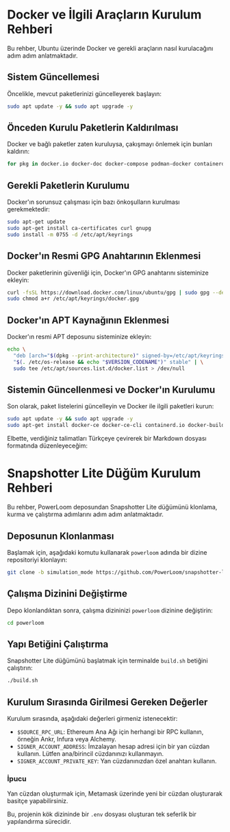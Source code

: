 
# Docker ve İlgili Araçların Kurulum Rehberi

Bu rehber, Ubuntu üzerinde Docker ve gerekli araçların nasıl kurulacağını adım adım anlatmaktadır.

## Sistem Güncellemesi

Öncelikle, mevcut paketlerinizi güncelleyerek başlayın:

```bash
sudo apt update -y && sudo apt upgrade -y
```

## Önceden Kurulu Paketlerin Kaldırılması

Docker ve bağlı paketler zaten kuruluysa, çakışmayı önlemek için bunları kaldırın:

```bash
for pkg in docker.io docker-doc docker-compose podman-docker containerd runc; do sudo apt-get remove $pkg; done
```

## Gerekli Paketlerin Kurulumu

Docker'ın sorunsuz çalışması için bazı önkoşulların kurulması gerekmektedir:

```bash
sudo apt-get update
sudo apt-get install ca-certificates curl gnupg
sudo install -m 0755 -d /etc/apt/keyrings
```

## Docker'ın Resmi GPG Anahtarının Eklenmesi

Docker paketlerinin güvenliği için, Docker'ın GPG anahtarını sisteminize ekleyin:

```bash
curl -fsSL https://download.docker.com/linux/ubuntu/gpg | sudo gpg --dearmor -o /etc/apt/keyrings/docker.gpg
sudo chmod a+r /etc/apt/keyrings/docker.gpg
```

## Docker'ın APT Kaynağının Eklenmesi

Docker'ın resmi APT deposunu sisteminize ekleyin:

```bash
echo \
  "deb [arch="$(dpkg --print-architecture)" signed-by=/etc/apt/keyrings/docker.gpg] https://download.docker.com/linux/ubuntu \
  "$(. /etc/os-release && echo "$VERSION_CODENAME")" stable" | \
  sudo tee /etc/apt/sources.list.d/docker.list > /dev/null
```

## Sistemin Güncellenmesi ve Docker'ın Kurulumu

Son olarak, paket listelerini güncelleyin ve Docker ile ilgili paketleri kurun:

```bash
sudo apt update -y && sudo apt upgrade -y
sudo apt-get install docker-ce docker-ce-cli containerd.io docker-buildx-plugin docker-compose-plugin
```

Elbette, verdiğiniz talimatları Türkçeye çevirerek bir Markdown dosyası formatında düzenleyeceğim:

# Snapshotter Lite Düğüm Kurulum Rehberi

Bu rehber, PowerLoom deposundan Snapshotter Lite düğümünü klonlama, kurma ve çalıştırma adımlarını adım adım anlatmaktadır.

## Deposunun Klonlanması

Başlamak için, aşağıdaki komutu kullanarak `powerloom` adında bir dizine repositoriyi klonlayın:

```bash
git clone -b simulation_mode https://github.com/PowerLoom/snapshotter-lite powerloom
```

## Çalışma Dizinini Değiştirme

Depo klonlandıktan sonra, çalışma dizininizi `powerloom` dizinine değiştirin:

```bash
cd powerloom
```

## Yapı Betiğini Çalıştırma

Snapshotter Lite düğümünü başlatmak için terminalde `build.sh` betiğini çalıştırın:

```bash
./build.sh
```

## Kurulum Sırasında Girilmesi Gereken Değerler

Kurulum sırasında, aşağıdaki değerleri girmeniz istenecektir:

- `$SOURCE_RPC_URL`: Ethereum Ana Ağı için herhangi bir RPC kullanın, örneğin Ankr, Infura veya Alchemy.
- `SIGNER_ACCOUNT_ADDRESS`: İmzalayan hesap adresi için bir yan cüzdan kullanın. Lütfen ana/birincil cüzdanınızı kullanmayın.
- `SIGNER_ACCOUNT_PRIVATE_KEY`: Yan cüzdanınızdan özel anahtarı kullanın.

### İpucu

Yan cüzdan oluşturmak için, Metamask üzerinde yeni bir cüzdan oluşturarak basitçe yapabilirsiniz.

Bu, projenin kök dizininde bir `.env` dosyası oluşturan tek seferlik bir yapılandırma sürecidir.
```
